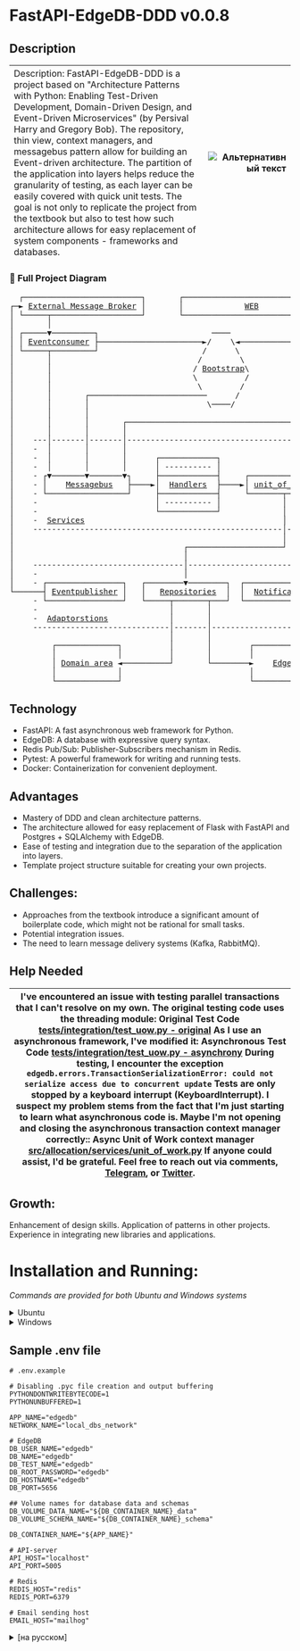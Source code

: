 <!-- v. 0.0.9 -->
# FastAPI-EdgeDB-DDD v0.0.8

## Description

|<span style="font-weight:normal;">Description: FastAPI-EdgeDB-DDD is a project based on "Architecture Patterns with Python: Enabling Test-Driven Development, Domain-Driven Design, and Event-Driven Microservices" (by Persival Harry and Gregory Bob). The repository, thin view, context managers, and messagebus pattern allow for building an Event-driven architecture. The partition of the application into layers helps reduce the granularity of testing, as each layer can be easily covered with quick unit tests. The goal is not only to replicate the project from the textbook but also to test how such architecture allows for easy replacement of system components - frameworks and databases.</span>  | <img src="https://encrypted-tbn2.gstatic.com/images?q=tbn:ANd9GcTyDEHpipE4vZO8w16A770h6nk33TeTcu57MB_zW4QXPAtOhx-d" alt="Альтернативный текст" style="max-width:300px;"> |
|:---------------|----------------:|


### 🧬 Full Project Diagram

<pre>
  ┌─────────────────────────┐       ┌──────────────────────────────┐  
┌─► <a href="https://github.com/redis/redis">External Message Broker</a> │       │             <a href="">WEB</a>              ◄───┐
│ └─────┬───────────────────┘       └───────────────────────────┬──┘   │  
│       │                                                       │      │  
│ ┌─────▼─────────┐                        ────              ┌──▼──┐   │  
│ │ <a href="src/allocation/adapters/redis_eventpublisher.py">Eventconsumer</a> ├──────────────────────►/    \◄────────────┤ <a href="src/allocation/app/main.py">API</a> │   │  
│ └─────┬─────────┘                      /      \            └───┬─┘   │
│       │                               /        \               │     │
│       │                              / <a href="src/allocation/bootstrap.py">Bootstrap</a>\              │     │
│       │                              \          /              │     │
│       │                               \        /               │     │
│       │       ┌─────────────────────────      /                │     │
│       │       │                         \────/                 │     │
│       │       │                                                │     │
│       │       │       ┌────────────────────────────────────────┘     │
│       │       │       │                                              │
│    ---│-------│-------│-------------------------------------------   │
│    -  │       │       │                                          -   │
│    -  │       │       │      ┌────────────┐                      -   │
│    -  │       │       │      │ ---------- │                      -   │
│    - ┌▼───────▼───────▼┐     ├────────────┤     ┌──────────────┐ -   │
│    - │    <a href="src/allocation/services/messagebus.py">Messagebus</a>   ├────►│  <a href="src/allocation/services/handlers.py">Handlers</a>  ├────►│ <a href="src/allocation/services/unit_of_work.py">unit_of_work</a> │ -   │
│    - └─────────────────┘     ├────────────┤     └───────┬──────┘ -   │
│    -                         │ ---------- │             │        -   │
│    -                         └────────────┘             │        -   │
│    -  <a href="src/allocation/services">Services</a>                                          │        -   │
│    -----------------------------------------------------│---------   │
│                                                         │            │
│                                    ┌────────────────────┘            │
│                                    │                                 │
│    --------------------------------│------------------------------   │
│    -                               │                             -   │
│    - ┌────────────────┐   ┌────────▼────────┐  ┌───────────────┐ -   │
└──────┤ <a href="src/allocation/adapters/redis_eventpublisher.py">Eventpublisher</a> │   │   <a href="src/allocation/repositories/repository.py">Repositories</a>  │  │  <a href="src/allocation/adapters/notifications.py">Notifications</a>├─────┘
     - └────────────────┘   └─────┬───────┬───┘  └───────────────┘ -
     -                            │       │                        -
     -  <a href="src/allocation/adapters">Adaptorstions</a>             │       │                        -
     -----------------------------│-------│-------------------------
                                  │       │
         ┌─────────────┐          │       │        ┌─────────────┐
         │             │          │       │        │             │
         │ <a href="src/allocation/domain/model.py">Domain area</a> ◄──────────┘       └────────►    <a href="https://github.com/edgedb/edgedb">EdgeDB</a>   │
         │             │                           │             │
         └─────────────┘                           └─────────────┘
</pre>

</details>


## Technology
- FastAPI: A fast asynchronous web framework for Python.
- EdgeDB: A database with expressive query syntax.
- Redis Pub/Sub: Publisher-Subscribers mechanism in Redis.
- Pytest: A powerful framework for writing and running tests.
- Docker: Containerization for convenient deployment.

## Advantages
- Mastery of DDD and clean architecture patterns.
- The architecture allowed for easy replacement of Flask with FastAPI and Postgres + SQLAlchemy with EdgeDB.
- Ease of testing and integration due to the separation of the application into layers.
- Template project structure suitable for creating your own projects.

## Challenges:
- Approaches from the textbook introduce a significant amount of boilerplate code, which might not be rational for small tasks.
- Potential integration issues.
- The need to learn message delivery systems (Kafka, RabbitMQ).

## Help Needed

|I've encountered an issue with testing parallel transactions that I can't resolve on my own. The original testing code uses the threading module: Original Test Code [tests/integration/test_uow.py - original](https://github.com/cosmicpython/code/blob/734df09afc65ba43c851271def147c70ac3c3b98/tests/integration/test_uow.py#L94C8-L94C8) As I use an asynchronous framework, I've modified it: Asynchronous Test Code [tests/integration/test_uow.py - asynchrony](https://github.com/Gen121/Fastapi-EdgeDB-DDD/blob/073ee2dc5d7189ee638881648a22a6a81e7119af/tests/integration/test_uow.py#L95) During testing, I encounter the exception ```edgedb.errors.TransactionSerializationError: could not serialize access due to concurrent update``` Tests are only stopped by a keyboard interrupt (KeyboardInterrupt). I suspect my problem stems from the fact that I'm just starting to learn what asynchronous code is. Maybe I'm not opening and closing the asynchronous transaction context manager correctly:: Async Unit of Work context manager [src/allocation/services/unit_of_work.py](https://github.com/Gen121/Fastapi-EdgeDB-DDD/blob/Change_DB_for_EdgeDB/src/allocation/services/unit_of_work.py) If anyone could assist, I'd be grateful. Feel free to reach out via comments, [Telegram](https://t.me/CheEugene), or [Twitter](https://twitter.com/chelnok1190).|
|:-------------------------------:|
## Growth:
Enhancement of design skills.
Application of patterns in other projects.
Experience in integrating new libraries and applications.

# Installation and Running:
_Commands are provided for both Ubuntu and Windows systems_
<details>
  <summary>Ubuntu</summary>
  
## Project Initialization
1. Clone the project:
```sh
   git clone https://github.com/Gen121/Fastapi-EdgeDB-DDD.git
   cd Fastapi-EdgeDB-DDD
```
2. Install dependencies:
```sh
   python3 -m venv venv && source venv/bin/activate
   pip install -r requirements.txt
   pip install -e src/
```
3. Create a .env file:
```sh
 cp env.example .env
```
This command copies the contents of the env.example file into a new .env file in the root directory, next to the src directory.

4. Run the Make command:
```sh
    make all 
```
During the execution, several Docker containers will be built, and after the launch, testing will be performed.

## Run tests
```sh
make test
# or, to run individual test types
make unit
make integration
make e2e
# or, if you have a local virtualenv
make up
pytest tests/unit
pytest tests/integration
pytest tests/e2e
```

</details>


<details>
  <summary>Windows</summary>

## Project Initialization
1. Clone the project:
```cmd
   git clone https://github.com/Gen121/Fastapi-EdgeDB-DDD.git
   cd Fastapi-EdgeDB-DDD
```
2. Install dependencies:
```cmd
   python -m venv venv
   venv\Scripts\activate
   pip install -r requirements.txt
   pip install -e src\
```
3. Create a .env file:
```cmd
   copy env.example .env

```
This command copies the contents of the env.example file into a new .env file in the root directory, next to the src directory.

4. Run the .bat script to build and start the container:
```cmd
   run_app.bat call :all 
```
During the execution, several Docker containers will be built, and after the launch, testing will be performed.

## Run tests
```cmd
   run_app.bat call :test

# or, to run individual test types
   run_app.bat call :unit-tests
   run_app.bat call :integration-tests
   run_app.bat call:e2e-tests

# or, if you have a local virtualenv
   run_app.bat call :up
   pytest tests/unit
   pytest tests/integration
   pytest tests/e2e
```

</details>


## Sample .env file
```.env
# .env.example

# Disabling .pyc file creation and output buffering
PYTHONDONTWRITEBYTECODE=1
PYTHONUNBUFFERED=1

APP_NAME="edgedb"
NETWORK_NAME="local_dbs_network"

# EdgeDB 
DB_USER_NAME="edgedb"
DB_NAME="edgedb"
DB_TEST_NAME="edgedb"
DB_ROOT_PASSWORD="edgedb"
DB_HOSTNAME="edgedb"
DB_PORT=5656

## Volume names for database data and schemas
DB_VOLUME_DATA_NAME="${DB_CONTAINER_NAME}_data"
DB_VOLUME_SCHEMA_NAME="${DB_CONTAINER_NAME}_schema"

DB_CONTAINER_NAME="${APP_NAME}"

# API-server
API_HOST="localhost"
API_PORT=5005

# Redis
REDIS_HOST="redis"
REDIS_PORT=6379

# Email sending host
EMAIL_HOST="mailhog"
```

<details>
  <summary>[на русском]</summary>

## Описание
|<span style="font-weight:normal;">Описание: FastAPI-EdgeDB-DDD - Проект на основе "Паттерны разработки на Python: TDD, DDD и событийно-ориентированная архитектура" (Персиваль Гарри и Грегори Боб).Паттерны репозитория, тонких вью, менеджеров контекста и сообщений, позволяют выстроить событийно-управляемую модель. Разделение приложения на слои, позволяет уменьшить гранулярность тестирования, т.к. каждый слой легко покрыть быстрыми юниттестами. Цель не просто воспроизвести проект из учебника, а протестировать насколько такая архитектура позволяет  легко заменять компоненты системы - фреймворк и базу данных.</span>  | <img src="https://static.insales-cdn.com/images/products/1/5229/453669997/44611468.jpg" alt="Альтернативный текст" style="max-width:300px;"> |
|:---------------|----------------:|


## Технологии
- FastAPI: Быстрый асинхронный веб-фреймворк для Python.
- EdgeDB: База данных с выразительным синтаксисом запросов.
- Redis Pub/Sub: Механизм Publisher - Subscribers в Redis.
- Pytest: Мощный фреймворк для написания и запуска тестов.
- Docker: Контейнеризация для удобного развертывания.

## Преимущества
- Освоение паттернов DDD и чистой архитектуры.
- Архитектура позволила легко заменить Flask на FastAPI, а связку Postgres + SQLAlchemy на EdgeDB.
- Легкость тестирования и интеграции благодаря разделению приложения на слои.
- Шаблонная структура проекта и подходит для создания своих проектов.

## Сложности:
- Подходы из учебника задают высокую константу кода в виде бойлерплейта, что может быть не рациональным для небольших задач.
- Возможные проблемы интеграции.
- Необходимость изучить системы доставки сообщений(Kafka, RabbitMQ)

## Рост:
Улучшение навыков проектирования.
Применение паттернов в других проектах.
Опыт интеграции новых библиотек и приложений.

# Установка и Запуск:  
_Представлены команды для ос Ubuntu и Windows_

<details>
  <summary>Ubuntu</summary>
  
## Инициализация проекта
1. Клонируйте проект:
```sh
   git clone https://github.com/Gen121/Fastapi-EdgeDB-DDD.git
   cd Fastapi-EdgeDB-DDD
```
2. Установите зависимости:
```sh
   python3 -m venv venv && source venv/bin/activate
   pip install -r requirements.txt
   pip install -e src/
```
3. Создайте файл .env:
```sh
   cp env.example .env
```
Эта команда копирует содержимое файла env.example в новый файл .env в корневой директории, по соседству c каталогом src


4. Запустите команду Make:
```sh
   make all 
```
В процессе запуска будет собрано несколько контейнеров Docker и после запуска выполнено тестирование

## Запуск тестов
```sh
   make test

   # or, to run individual test types
   make unit
   make integration
   make e2e

   # or, if you have a local virtualenv
   make up
   pytest tests/unit
   pytest tests/integration
   pytest tests/e2e
```

</details>


<details>
  <summary>Windows</summary>

## Инициализация проекта

1. Клонируйте проект:
```cmd
   git clone https://github.com/Gen121/Fastapi-EdgeDB-DDD.git
   cd Fastapi-EdgeDB-DDD
```

2. Установите зависимости:
Создание и активация виртуальной среды:
```cmd
   python -m venv venv
   venv\Scripts\activate
   pip install -r requirements.txt
   pip install -e src\
```

3. Создайте файл .env:
```cmd
   copy env.example .env
```
Эта команда копирует содержимое файла env.example в новый файл .env
 в корневой директории, по соседству c каталогом src

4. Запустите сценарий сборки и запуска контейнера:
```cmd
   run_app.bat call :all 
```
В процессе будет собрано несколько контейнеров Docker,
 после их запуска выполнено тестирование сервиса

## Запуск тестов
```cmd
   run_app.bat call :test

   # или для запуска отдельных типов тестов
   run_app.bat call :unit-tests
   run_app.bat call :integration-tests
   run_app.bat call:e2e-tests

   # или, если у вас есть virtualenv
   run_app.bat call :up
   pytest tests/unit
   pytest tests/integration
   pytest tests/e2e
```

</details>


## Образец .env файла
```.env
# .env.example

# Отключение создания .pyc файлов и буферизации вывода
PYTHONDONTWRITEBYTECODE=1
PYTHONUNBUFFERED=1

APP_NAME="edgedb"
NETWORK_NAME="local_dbs_network"

# EdgeDB 
DB_USER_NAME="edgedb"
DB_NAME="edgedb"
DB_TEST_NAME="edgedb"
DB_ROOT_PASSWORD="edgedb"
DB_HOSTNAME="edgedb"
DB_PORT=5656

## Имена томов для данных и схем БД
DB_VOLUME_DATA_NAME="${DB_CONTAINER_NAME}_data"
DB_VOLUME_SCHEMA_NAME="${DB_CONTAINER_NAME}_schema"

DB_CONTAINER_NAME="${APP_NAME}"

# API-сервер
API_HOST="localhost"
API_PORT=5005

# Redis
REDIS_HOST="redis"
REDIS_PORT=6379

# Хост отправки электронной почты
EMAIL_HOST="mailhog"
```
</details>
